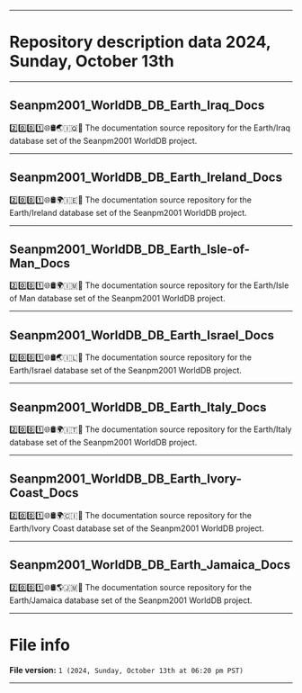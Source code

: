 
***

# Repository description data 2024, Sunday, October 13th

---

## Seanpm2001_WorldDB_DB_Earth_Iraq_Docs

2️⃣️0️⃣️0️⃣️1️⃣️🌐️🛢️🌏️🇮🇶️📖️ The documentation source repository for the Earth/Iraq database set of the Seanpm2001 WorldDB project. 

---

## Seanpm2001_WorldDB_DB_Earth_Ireland_Docs

2️⃣️0️⃣️0️⃣️1️⃣️🌐️🛢️🌍️🇮🇪️📖️ The documentation source repository for the Earth/Ireland database set of the Seanpm2001 WorldDB project. 

---

## Seanpm2001_WorldDB_DB_Earth_Isle-of-Man_Docs

2️⃣️0️⃣️0️⃣️1️⃣️🌐️🛢️🌍️🇮🇲️📖️ The documentation source repository for the Earth/Isle of Man database set of the Seanpm2001 WorldDB project. 

---

## Seanpm2001_WorldDB_DB_Earth_Israel_Docs

2️⃣️0️⃣️0️⃣️1️⃣️🌐️🛢️🌏️🇮🇱️📖️ The documentation source repository for the Earth/Israel database set of the Seanpm2001 WorldDB project. 

---

## Seanpm2001_WorldDB_DB_Earth_Italy_Docs

2️⃣️0️⃣️0️⃣️1️⃣️🌐️🛢️🌍️🇮🇹️📖️ The documentation source repository for the Earth/Italy database set of the Seanpm2001 WorldDB project. 

---

## Seanpm2001_WorldDB_DB_Earth_Ivory-Coast_Docs

2️⃣️0️⃣️0️⃣️1️⃣️🌐️🛢️🌍️🇨🇮️📖️ The documentation source repository for the Earth/Ivory Coast database set of the Seanpm2001 WorldDB project. 

---

## Seanpm2001_WorldDB_DB_Earth_Jamaica_Docs

2️⃣️0️⃣️0️⃣️1️⃣️🌐️🛢️🌎️🇯🇲️📖️ The documentation source repository for the Earth/Jamaica database set of the Seanpm2001 WorldDB project. 

***

# File info

**File version:** `1 (2024, Sunday, October 13th at 06:20 pm PST)`

***

